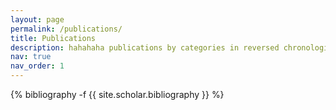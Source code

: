 ```yaml
---
layout: page
permalink: /publications/
title: Publications
description: hahahaha publications by categories in reversed chronological order. generated by jekyll-scholar.
nav: true
nav_order: 1
---
```


<!-- _pages/publications.md -->
<div class="publications">

{% bibliography -f {{ site.scholar.bibliography }} %}

</div>